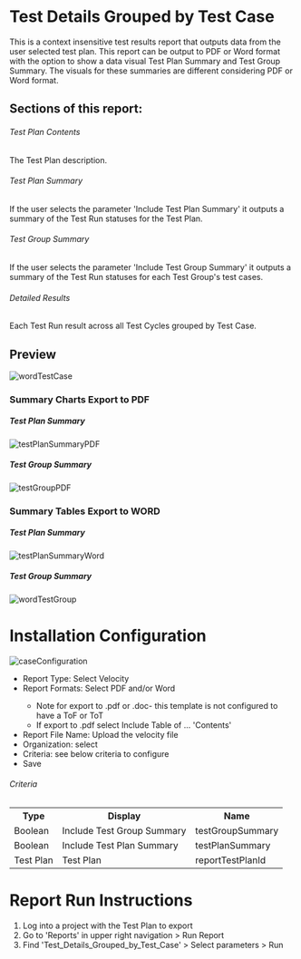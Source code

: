 # Test Details Grouped by Test Case 
This is a context insensitive test results report that outputs data from the user selected test plan. This report can be output to PDF or Word format with the option to show a data visual Test Plan Summary and Test Group Summary. The visuals for these summaries are different considering PDF or Word format. 

## Sections of this report: 
######  Test Plan Contents 
The Test Plan description. 
######  Test Plan Summary 
If the user selects the parameter 'Include Test Plan Summary' it outputs a summary of the Test Run statuses for the Test Plan.  
######  Test Group Summary 
If the user selects the parameter 'Include Test Group Summary' it outputs a summary of the Test Run statuses for each Test Group's test cases. 
######  Detailed Results
Each Test Run result across all Test Cycles grouped by Test Case.

## Preview 

![wordTestCase](https://github.com/jamasoftware-ps/Community-Reports/assets/99203913/7654ac5f-b4bd-480d-9624-19630a04aa97)

### Summary Charts Export to PDF 

##### Test Plan Summary 

![testPlanSummaryPDF](https://github.com/jamasoftware-ps/Community-Reports/assets/99203913/1eb78eb5-eabb-444e-bbe0-d72a72284c69)

##### Test Group Summary

![testGroupPDF](https://github.com/jamasoftware-ps/Community-Reports/assets/99203913/2c8f5cba-15d6-4114-85d0-1c54ff9556e3)


### Summary Tables Export to WORD

##### Test Plan Summary 

![testPlanSummaryWord](https://github.com/jamasoftware-ps/Community-Reports/assets/99203913/57d58cac-ef55-43cc-b8f9-b0d43471175e)

##### Test Group Summary

![wordTestGroup](https://github.com/jamasoftware-ps/Community-Reports/assets/99203913/9ac7e7c6-f39f-4976-a2cc-9d3a6bd8573f)

# Installation Configuration 

![caseConfiguration](https://github.com/jamasoftware-ps/Community-Reports/assets/99203913/de90672f-67e5-4e79-a730-81802931c79a)

<ul> 
  <li>Report Type: Select Velocity</li>
  <li>Report Formats: Select PDF and/or Word</li>
  <ul>
    <li>Note for export to .pdf or .doc- this template is not configured to have a ToF or ToT</li>
    <li>If export to .pdf select Include Table of ... 'Contents'</li>
  </ul>
  <li>Report File Name: Upload the velocity file</li>
  <li>Organization: select</li>
  <li>Criteria: see below criteria to configure</li>
  <li>Save</li>
</ul>

<h6>Criteria</h6>
<table>
  <tr>
    <th>Type</th>
    <th>Display</th>
    <th>Name</th>
  </tr>
  <tr>
    <td>Boolean</td>
    <td>Include Test Group Summary</td>
    <td>testGroupSummary</td>
  </tr>
  <tr>
    <td>Boolean</td>
    <td>Include Test Plan Summary</td>
    <td>testPlanSummary</td>
  </tr>
   <tr>
    <td>Test Plan</td>
    <td>Test Plan</td>
    <td>reportTestPlanId</td>
  </tr>
</table>

# Report Run Instructions 
<ol>
  <li>Log into a project with the Test Plan to export</li>
  <li>Go to 'Reports' in upper right navigation > Run Report</li>
  <li>Find 'Test_Details_Grouped_by_Test_Case' > Select parameters > Run </li>
</ol>

